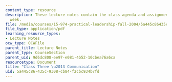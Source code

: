 ```yaml
---
content_type: resource
description: These lecture notes contain the class agenda and assignments for the
  week.
file: /media/courses/15-974-practical-leadership-fall-2004/5a445c86435c9308cb84f2cbc934b7fd_class3.pdf
file_type: application/pdf
learning_resource_types:
- Lecture Notes
ocw_type: OCWFile
parent_title: Lecture Notes
parent_type: CourseSection
parent_uid: 9d6dc808-ee97-e081-4b52-10cbea76a6ca
resourcetype: Document
title: "Class Three \u2013 Communication"
uid: 5a445c86-435c-9308-cb84-f2cbc934b7fd
---
```

